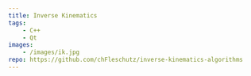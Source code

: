 ```yaml
---
title: Inverse Kinematics
tags: 
    - C++
    - Qt
images: 
    - /images/ik.jpg
repo: https://github.com/chFleschutz/inverse-kinematics-algorithms
---
```

